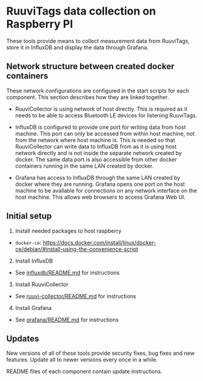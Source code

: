 # RuuviTags data collection on Raspberry PI

These tools provide means to collect measurement data from RuuviTags, store it in
InfluxDB and display the data through Grafana.


## Network structure between created docker containers

These network configurations are configured in the start scripts for each component.
This section describes how they are linked together.

- RuuviCollector is using network of host directly. This is required as it needs to
  be able to access Bluetooth LE devices for listening RuuviTags.

- InfluxDB is configured to provide one port for writing data from host machine. This
  port can only be accessed from within host machine, not from the network where host
  machine is. This is needed so that RuuviCollector can write data to InfluxDB from as
  it is using host network directly and is not inside the separate network created by
  docker. The same data port is also accessible from other docker containers running in
  the same LAN created by docker.

- Grafana has access to InfluxDB through the same LAN created by docker where they are
  running.
  Grafana opens one port on the host machine to be available for connections on any
  network interface on the host machine. This allows web browsers to access Grafana Web UI.


## Initial setup

1. Install needed packages to host raspberry
  - `docker-ce`: https://docs.docker.com/install/linux/docker-ce/debian/#install-using-the-convenience-script
  
2. Install InfluxDB
  - See [influxdb/README.md](influxdb/README.md) for instructions
3. Install RuuviCollector
  - See [ruuvi-collector/README.md](ruuvi-collector/README.md) for instructions
4. Install Grafana
  - See [grafana/README.md](grafana/README.md) for instructions


## Updates

New versions of all of these tools provide security fixes, bug fixes and new features.
Update all to newer versions every once in a while.

README files of each component contain update instructions.

